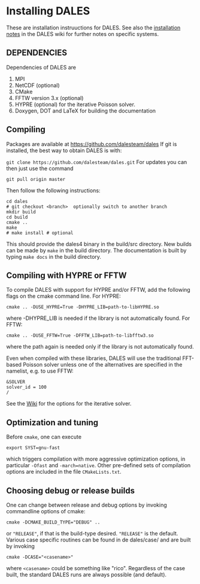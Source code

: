 Installing DALES
================

These are installation instruuctions for DALES. See also the [installation notes](https://github.com/dalesteam/dales/wiki/Installation-notes) in the DALES wiki for further notes on specific systems.

DEPENDENCIES
------------

Dependencies of DALES are
1) MPI 
2) NetCDF (optional)
3) CMake
4) FFTW version 3.x (optional) 
5) HYPRE (optional) for the iterative Poisson solver.
6) Doxygen, DOT and LaTeX for building the documentation

Compiling
---------

Packages are available at <https://github.com/dalesteam/dales>
If git is installed, the best way to obtain DALES is with:

`git clone https://github.com/dalesteam/dales.git`
For updates you can then just use the command 
```
git pull origin master
```

Then follow the following instructions:
```
cd dales 
# git checkout <branch>  optionally switch to another branch
mkdir build 
cd build 
cmake ..
make
# make install # optional
```
This should provide the dales4 binary in the build/src directory. New builds can be made by `make` in the build directory. The documentation is built by typing `make docs` in the build directory.

Compiling with HYPRE or FFTW
----------------------------

To compile DALES with support for HYPRE and/or FFTW, add the following flags on the cmake command line.
For HYPRE:
```
cmake .. -DUSE_HYPRE=True -DHYPRE_LIB=path-to-libHYPRE.so
```
where -DHYPRE_LIB is needed if the library is not automatically found.
For FFTW:
```
cmake .. -DUSE_FFTW=True -DFFTW_LIB=path-to-libfftw3.so
```
where the path again is needed only if the library is not automatically found.

Even when compiled with these libraries, DALES will use the traditional FFT-based Poisson solver unless
one of the alternatives are specified in the namelist, e.g. to use FFTW:

```
&SOLVER
solver_id = 100
/
```
See the [Wiki](https://github.com/dalesteam/dales/wiki/Alternative-Poisson-solvers) for the options for the iterative solver.

Optimization and tuning
-----------------------

Before `cmake`, one can execute
```
export SYST=gnu-fast
```
which triggers compilation with more aggressive optimization options, in particular `-Ofast` and `-march=native`. Other pre-defined sets of compilation options are included in the file `CMakeLists.txt`.

Choosing debug or release builds
--------------------------------

One can change between release and debug options by invoking commandline options of cmake:
```
cmake -DCMAKE_BUILD_TYPE="DEBUG" ..
```
or `"RELEASE"`, if that is the build-type desired.  `"RELEASE"` is the default.
Various case specific routines can be found in de dales/case/<casename> and are built by invoking
```
cmake -DCASE="<casename>"
```
where `<casename>` could be something like "rico". Regardless of the case built, the standard DALES runs are always possible (and default).





